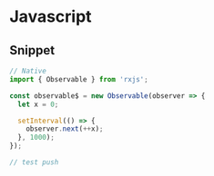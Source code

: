 # Javascript

## Snippet

```js
// Native
import { Observable } from 'rxjs';

const observable$ = new Observable(observer => {
  let x = 0;

  setInterval(() => {
    observer.next(++x);
  }, 1000);
});

// test push
```